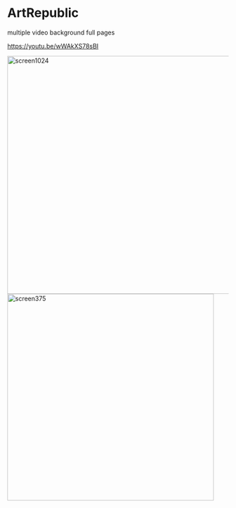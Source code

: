 # ArtRepublic
multiple video background full pages 

https://youtu.be/wWAkXS78sBI

<img width="541" alt="screen1024" src="https://user-images.githubusercontent.com/48785364/152647145-7c11f4d2-ebe9-46ca-ad80-d8636878ffad.png">
<img width="470" alt="screen375" src="https://user-images.githubusercontent.com/48785364/152647155-9a181278-5be6-4fa3-b2d6-b8c63d5bcd5a.png">
